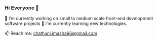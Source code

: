### Hi Everyone 👋


  🔭 I’m currently working on small to medium scale front-end development software projects
  🌱 I’m currently learning new technologies.

  📫 Reach me: chathuni.imasha96@gmail.com

<!--
**chathuni96/chathuni96** is a ✨ _special_ ✨ repository because its `README.md` (this file) appears on your GitHub profile.

Here are some ideas to get you started:

- 🔭 I’m currently working on small to medium scale front-end development software projects
- 🌱 I’m currently learning new technologies.
- 👯 I’m looking to collaborate on ...
- 🤔 I’m looking for help with ...
- 💬 Ask me about ...
- 📫 How to reach me: chathuni.imasha96@gmail.com
- 😄 Pronouns: ...
- ⚡ Fun fact: ...
-->
